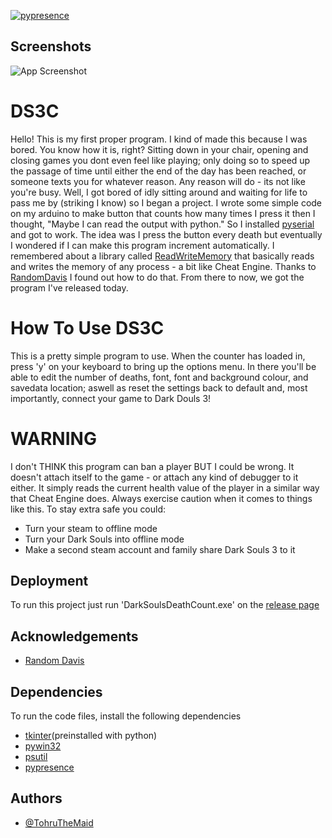 [![pypresence](https://img.shields.io/badge/using-pypresence-00bb88.svg?style=for-the-badge&logo=discord&logoWidth=20)](https://github.com/qwertyquerty/pypresence)
## Screenshots

![App Screenshot](https://cdn.discordapp.com/attachments/467018961259855872/916074446333288448/unknown.png)
# DS3C
Hello! This is my first proper program. I kind of made this because I was bored. You know how it is, right? Sitting down in your chair, opening and closing games you dont even feel like playing; only doing so to speed up the passage of time until either the end of the day has been reached, or someone texts you for whatever reason.
Any reason will do - its not like you're busy. 
Well, I got bored of idly sitting around and waiting for life to pass me by (striking I know) so I began a project. 
I wrote some simple code on my arduino to make button that counts how many times I press it then I thought, "Maybe I can read the output with python."
So I installed [pyserial](https://pyserial.readthedocs.io/en/latest/index.html#) and got to work. The idea was I press the button every death but eventually I wondered if I can make this program increment automatically. 
I remembered about a library called [ReadWriteMemory](https://pypi.org/project/ReadWriteMemory/) that basically reads and writes the memory of any process - a bit like Cheat Engine.
Thanks to [RandomDavis](https://www.youtube.com/watch?v=Pv0wx4uHRfM) I found out how to do that. From there to now, we got the program I've released today. 
# How To Use DS3C
This is a pretty simple program to use. When the counter has loaded in, press 'y' 
on your keyboard to bring up the options menu. In there you'll be able to edit the number of deaths, font, font and 
background colour, and savedata location; aswell as reset the settings back to default and, most importantly, connect your 
game to Dark Douls 3!
# WARNING
I don't THINK this program can ban a player BUT I could be wrong. It doesn't attach itself 
to the game - or attach any kind of debugger to it either. It simply reads the current health value of the player in a similar way that 
Cheat Engine does. Always exercise caution when it comes to things like this. To stay extra safe you could:
- Turn your steam to offline mode
- Turn your Dark Souls into offline mode
- Make a second steam account and family share Dark Souls 3 to it
## Deployment

To run this project just run 'DarkSoulsDeathCount.exe' on the [release page](https://github.com/TohruTheMaid/DS3C/releases)


## Acknowledgements

 - [Random Davis](https://www.youtube.com/channel/UCEtOy2t4jLY7oNGHfdlMHvA)


## Dependencies
To run the code files, install the following dependencies

- [tkinter](https://tkdocs.com/tutorial/install.html)(preinstalled with python)
- [pywin32](https://pypi.org/project/pywin32/)
- [psutil](https://pypi.org/project/psutil/)
- [pypresence](https://pypi.org/project/pypresence/3.2.0/)


## Authors

- [@TohruTheMaid](https://github.com/TohruTheMaid)

